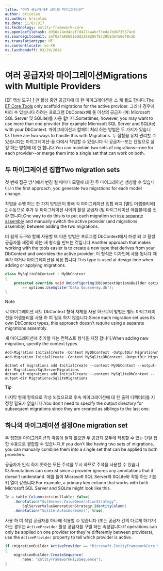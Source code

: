 ```yaml
---
title: "여러 공급자-EF 코어와 마이그레이션"
author: bricelam
ms.author: bricelam
ms.date: 11/8/2017
ms.technology: entity-framework-core
ms.openlocfilehash: d950e74ed4cef7d4274aabcf3eda7b0b735574c6
ms.sourcegitcommit: 2ef0a4a90b01edd22b9206f8729b8de459ef8cab
ms.translationtype: MT
ms.contentlocale: ko-KR
ms.lasthandoff: 03/20/2018
---
```

<a name="migrations-with-multiple-providers"></a><span data-ttu-id="c0119-102">여러 공급자와 마이그레이션</span><span class="sxs-lookup"><span data-stu-id="c0119-102">Migrations with Multiple Providers</span></span>
==================================
<span data-ttu-id="c0119-103">[EF 핵심 도구] [ 1] 만 활성 중인 공급자에 대 한 마이그레이션을 스 캐 폴드 합니다.</span><span class="sxs-lookup"><span data-stu-id="c0119-103">The [EF Core Tools][1] only scaffold migrations for the active provider.</span></span> <span data-ttu-id="c0119-104">그러나 경우에 따라 수 있습니다 하려는 프로그램 DbContext에 둘 이상의 공급자 (예: Microsoft SQL Server 및 SQLite)를 사용 합니다.</span><span class="sxs-lookup"><span data-stu-id="c0119-104">Sometimes, however, you may want to use more than one provider (for example Microsoft SQL Server and SQLite) with your DbContext.</span></span> <span data-ttu-id="c0119-105">마이그레이션과 함께이 처리 하는 방법은 두 가지가 있습니다.</span><span class="sxs-lookup"><span data-stu-id="c0119-105">There are two ways to handle this with Migrations.</span></span> <span data-ttu-id="c0119-106">두 집합을 유지 관리할 수 있습니다는 마이그레이션-둘 다에서 작업할 수 있습니다 각 공급자--또는 단일으로 설정 하는 병합에 대 한 합니다.</span><span class="sxs-lookup"><span data-stu-id="c0119-106">You can maintain two sets of migrations--one for each provider--or merge them into a single set that can work on both.</span></span>

<a name="two-migration-sets"></a><span data-ttu-id="c0119-107">두 마이그레이션 집합</span><span class="sxs-lookup"><span data-stu-id="c0119-107">Two migration sets</span></span>
------------------
<span data-ttu-id="c0119-108">첫 번째 접근 방식에서 변경 될 때마다 모델에 대 한 두 마이그레이션 생성할 수 있습니다.</span><span class="sxs-lookup"><span data-stu-id="c0119-108">In the first approach, you generate two migrations for each model change.</span></span>

<span data-ttu-id="c0119-109">작업을 수행 하는 한 가지 방법은이 통해 각 마이그레이션 집합 배치 [별도 어셈블리에] [ 2] 수동으로 추가 두 마이그레이션 사이의 활성 공급자 (및 마이그레이션 어셈블리)를 전환 합니다.</span><span class="sxs-lookup"><span data-stu-id="c0119-109">One way to do this is to put each migration set [in a separate assembly][2] and manually switch the active provider (and migrations assembly) between adding the two migrations.</span></span>

<span data-ttu-id="c0119-110">더 쉽게 도구와 함께 사용할 또 다른 방법은 프로그램 DbContext에서 파생 되 고 활성 공급자를 재정의 하는 새 형식을 만드는 것입니다.</span><span class="sxs-lookup"><span data-stu-id="c0119-110">Another approach that makes working with the tools easier is to create a new type that derives from your DbContext and overrides the active provider.</span></span> <span data-ttu-id="c0119-111">이 형식은 디자인에 사용 됩니다 때 추가 하거나 마이그레이션을 적용 합니다.</span><span class="sxs-lookup"><span data-stu-id="c0119-111">This type is used at design time when adding or applying migrations.</span></span>

``` csharp
class MySqliteDbContext : MyDbContext
{
    protected override void OnConfiguring(DbContextOptionsBuilder options)
        => options.UseSqlite("Data Source=my.db");
}
```

> [!NOTE]
> <span data-ttu-id="c0119-112">각 마이그레이션 세트 DbContext 형식 자체를 사용 하므로이 방법은 별도 마이그레이션을 어셈블리를 사용 하 여 필요 하지 않습니다.</span><span class="sxs-lookup"><span data-stu-id="c0119-112">Since each migration set uses its own DbContext types, this approach doesn't require using a separate migrations assembly.</span></span>

<span data-ttu-id="c0119-113">새 마이그레이션에 추가할 때는 컨텍스트 형식을 지정 합니다.</span><span class="sxs-lookup"><span data-stu-id="c0119-113">When adding new migration, specify the context types.</span></span>

``` powershell
Add-Migration InitialCreate -Context MyDbContext -OutputDir Migrations\SqlServerMigrations
Add-Migration InitialCreate -Context MySqliteDbContext -OutputDir Migrations\SqliteMigrations
```
``` Console
dotnet ef migrations add InitialCreate --context MyDbContext --output-dir Migrations/SqlServerMigrations
dotnet ef migrations add InitialCreate --context MySqliteDbContext --output-dir Migrations/SqliteMigrations
```

> [!TIP]
> <span data-ttu-id="c0119-114">마지막 형제 항목으로 작성 되었으므로 후속 마이그레이션에 대 한 출력 디렉터리를 지정할 필요가 없습니다.</span><span class="sxs-lookup"><span data-stu-id="c0119-114">You don't need to specify the output directory for subsequent migrations since they are created as siblings to the last one.</span></span>

<a name="one-migration-set"></a><span data-ttu-id="c0119-115">하나의 마이그레이션 설정</span><span class="sxs-lookup"><span data-stu-id="c0119-115">One migration set</span></span>
-----------------
<span data-ttu-id="c0119-116">두 집합을 마이그레이션의 마음에 들지 않으면 두 공급자 모두에 적용할 수 있는 단일 집합 수동으로 결합할 수 있습니다.</span><span class="sxs-lookup"><span data-stu-id="c0119-116">If you don't like having two sets of migrations, you can manually combine them into a single set that can be applied to both providers.</span></span>

<span data-ttu-id="c0119-117">공급자가 인식 하지 못하는 모든 주석을 무시 하므로 주석을 사용할 수 있습니다.</span><span class="sxs-lookup"><span data-stu-id="c0119-117">Annotations can coexist since a provider ignores any annotations that it doesn't understand.</span></span> <span data-ttu-id="c0119-118">예를 들어 Microsoft SQL Server와 SQLite와 작동 하는 기본 키 열이 같습니다.</span><span class="sxs-lookup"><span data-stu-id="c0119-118">For example, a primary key column that works with both Microsoft SQL Server and SQLite might look like this.</span></span>

``` csharp
Id = table.Column<int>(nullable: false)
    .Annotation("SqlServer:ValueGenerationStrategy",
        SqlServerValueGenerationStrategy.IdentityColumn)
    .Annotation("Sqlite:Autoincrement", true),
```

<span data-ttu-id="c0119-119">사용 하 여 작업 공급자를 하나에 적용할 수 있습니다 (또는 공급자 간의 다르게 하기가) 하는 경우는 `ActiveProvider` 활성 공급자를 구별 하는 속성입니다.</span><span class="sxs-lookup"><span data-stu-id="c0119-119">If operations can only be applied on one provider (or they're differently between providers), use the `ActiveProvider` property to tell which provider is active.</span></span>

``` csharp
if (migrationBuilder.ActiveProvider == "Microsoft.EntityFrameworkCore.SqlServer")
{
    migrationBuilder.CreateSequence(
        name: "EntityFrameworkHiLoSequence");
}
```


  [1]: ../../miscellaneous/cli/index.md
  [2]: projects.md
